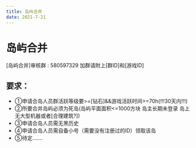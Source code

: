 ```yaml
---
title: 岛屿合并
date: 2021-7-21
---
```


# 岛屿合并

[岛屿合并]审核群 : 580597329
加群请附上[群ID]和[游戏ID]

## 要求：
- ①申请合岛人员群活跃等级要>=[钻石]&&游戏活跃时间>=70h(!!!30天内!!!)
- ②所要合并岛屿必须为死岛(岛屿平面面积<=1000方块 岛主长期未登录 岛上无大型机器或者[合理建筑?])
- ③申请合岛人员需无黑历史
- ④申请合岛人员需自备小号（需要没有注册过的ID）领取该岛
- ⑤待定.......
